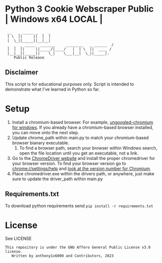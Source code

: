 # Python 3 Cookie Webscraper Public | Windows x64 LOCAL |

```
 __   _ _____ _  _  _   
 | \  ||     ||  |  |   
 |  \_||_____||__|__|   
 _  _  _ _____  _______     ________   _ ______  /
 |  |  ||     ||_____/|____/   |  | \  ||  ____ / 
 |__|__||_____||    \_|    \___|__|  \_||_____|.  
    Public Release
```

## Disclaimer

This script is for educational purposes only.
Script is intended to demonstrate what I've learned in Python so far.

# Setup

1. Install a chromium-based browser. For example, [ungoogled-chromium for windows](https://github.com/ungoogled-software/ungoogled-chromium-windows). If you already have a chromium-based browser installed, you can move onto the next step.
2. Update chrome_path within main.py to match your chromium-based browser bianary executable.
   1. To find a browser path, search your browser within Windows search, open the file location until you get an executable, not a link.
3. Go to the [ChromeDriver website](https://chromedriver.chromium.org/downloads) and install the proper chromedriver for your browser version. To find your browser version go to [chrome://settings/help](chrome://settings/help) and [look at the version number for Chromium](https://files.catbox.moe/ukxxjn.png).
4. Place chromedriver.exe within the drivers path, or anywhere, just make sure to update the driver_path within main.py

## Requirements.txt

To download python requirements send ``pip install -r requirements.txt``

# License

See LICENSE

```
This repository is under the GNU Affero General Public License v3.0 license. 
   Written by anthony1x6000 and Contributors, 2023
```
